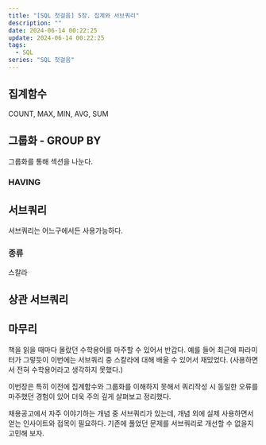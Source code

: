 ```yaml
---
title: "[SQL 첫걸음] 5장. 집계와 서브쿼리"
description: ""
date: 2024-06-14 00:22:25
update: 2024-06-14 00:22:25
tags:
  - SQL
series: "SQL 첫걸음"
---
```


## 집계함수

COUNT, MAX, MIN, AVG, SUM

## 그룹화 - GROUP BY

그룹화를 통해 섹션을 나눈다.

### HAVING

## 서브쿼리

서브쿼리는 어느구에서든 사용가능하다.

### 종류

스칼라

## 상관 서브쿼리

## 마무리

책을 읽을 때마다 몰랐던 수학용어를 마주할 수 있어서 반갑다. 예를 들어 최근에 파라미터가 그렇듯이 이번에는 서브쿼리 중 스칼라에 대해 배울 수 있어서 재밌었다. (사용하면서 전혀 수학용어라고 생각하지 못했다.)

이번장은 특히 이전에 집계함수와 그룹화를 이해하지 못해서 쿼리작성 시 동일한 오류를 마주했던 경험이 있어 더욱 주의 깊게 살펴보고 정리했다.

채용공고에서 자주 이야기하는 개념 중 서브쿼리가 있는데, 개념 외에 실제 사용하면서 얻는 인사이트와 접목이 필요하다. 기존에 풀었던 문제를 서브쿼리로 개선할 수 없을지 고민해 보자.
